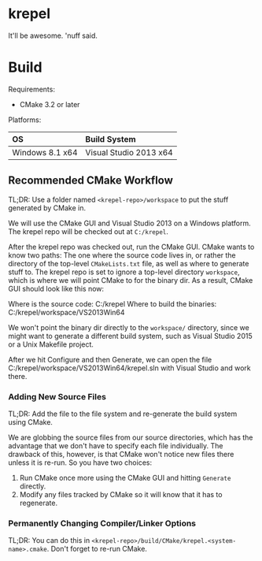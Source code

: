krepel
======
It'll be awesome. 'nuff said.


Build
=====

Requirements:

- CMake 3.2 or later

Platforms:

| OS              | Build System           |
| :-------------- | :--------------------- |
| Windows 8.1 x64 | Visual Studio 2013 x64 |

Recommended CMake Workflow
--------------------------

TL;DR: Use a folder named `<krepel-repo>/workspace` to put the stuff generated by CMake in.

We will use the CMake GUI and Visual Studio 2013 on a Windows platform. The krepel repo will be checked out at `C:/krepel`.

After the krepel repo was checked out, run the CMake GUI. CMake wants to know two paths: The one where the source code lives in, or rather the directory of the top-level `CMakeLists.txt` file, as well as where to generate stuff to. The krepel repo is set to ignore a top-level directory `workspace`, which is where we will point CMake to for the binary dir. As a result, CMake GUI should look like this now:

Where is the source code: C:/krepel
Where to build the binaries: C:/krepel/workspace/VS2013Win64

We won't point the binary dir directly to the `workspace/` directory, since we might want to generate a different build system, such as Visual Studio 2015 or a Unix Makefile project.

After we hit Configure and then Generate, we can open the file C:/krepel/workspace/VS2013Win64/krepel.sln with Visual Studio and work there.

### Adding New Source Files

TL;DR: Add the file to the file system and re-generate the build system using CMake.

We are globbing the source files from our source directories, which has the advantage that we don't have to specify each file individually. The drawback of this, however, is that CMake won't notice new files there unless it is re-run. So you have two choices:

1. Run CMake once more using the CMake GUI and hitting `Generate` directly.
1. Modify any files tracked by CMake so it will know that it has to regenerate.

### Permanently Changing Compiler/Linker Options

TL;DR: You can do this in `<krepel-repo>/build/CMake/krepel.<system-name>.cmake`. Don't forget to re-run CMake.

